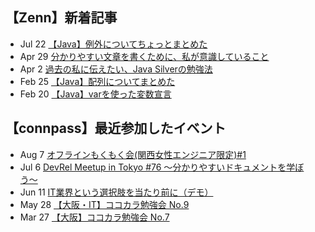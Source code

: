 ## 【Zenn】新着記事
<!-- profile updater begin: zenn -->
- Jul 22 [【Java】例外についてちょっとまとめた](https://zenn.dev/miya_akari/articles/cbfd5cc6d72518)
- Apr 29 [分かりやすい文章を書くために、私が意識していること](https://zenn.dev/miya_akari/articles/03094bfb4b2833)
- Apr 2 [過去の私に伝えたい、Java Silverの勉強法](https://zenn.dev/miya_akari/articles/830c6ba8805a64)
- Feb 25 [【Java】配列についてまとめた](https://zenn.dev/miya_akari/articles/8f03bda9313e55)
- Feb 20 [【Java】varを使った変数宣言](https://zenn.dev/miya_akari/articles/6b7af10df142eb)
<!-- profile updater end: zenn -->

## 【connpass】最近参加したイベント
<!-- profile updater begin: connpass -->
- Aug 7 [オフラインもくもく会(関西女性エンジニア限定)#1](https://tech-woman-kansai.connpass.com/event/253897/)
- Jul 6 [DevRel Meetup in Tokyo #76 〜分かりやすいドキュメントを学ぼう〜](https://devrel.connpass.com/event/250808/)
- Jun 11 [IT業界という選択肢を当たり前に（デモ）](https://sister.connpass.com/event/250031/)
- May 28 [【大阪・IT】ココカラ勉強会 No.9](https://kokokara.connpass.com/event/247641/)
- Mar 27 [【大阪】ココカラ勉強会 No.7](https://kokokara.connpass.com/event/241575/)
<!-- profile updater end: connpass -->
